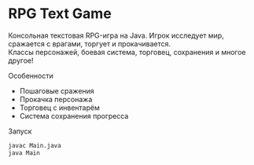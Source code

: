 # RPG Text Game

Консольная текстовая RPG-игра на Java. Игрок исследует мир, сражается с врагами, торгует и прокачивается.  
Классы персонажей, боевая система, торговец, сохранения и многое другое!

Особенности
- Пошаговые сражения
- Прокачка персонажа
- Торговец с инвентарём
- Система сохранения прогресса

Запуск
```bash
javac Main.java
java Main
